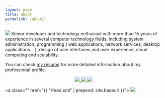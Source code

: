 ```yaml
---
layout: page
title: About
permalink: /about/
---
```


<img class="left-img me-img" src="{{ site.baseurl }}/img/me.jpg">
Senior developer and technology enthusiast with more than 15 years of experience in several computer
technology fields, including system administration, programming ( web applications, network services,
desktop applications... ), design of user interfaces and user experience, cloud computing and scalability.


You can check [my résumé]({{site.baseurl}}/assets/resume.pdf) for more detailed information
about my professional profile.

<p style="clear: both; text-align: center;">
<a class="" href="https://github.com/{{ site.github_username }}">
<img class="social-img" src="{{ site.baseurl}}/img/github.png">
</a>
<a class="" href="https://twitter.com/{{ site.twitter_username }}">
<img class="social-img" src="{{ site.baseurl}}/img/twitter.png">
</a>

<a class="" href="https://instagram.com/{{ site.instagram_username }}">
<img class="social-img" src="{{ site.baseurl}}/img/instagram.png">
</a>

<a class="" href="{{ "/feed.xml" | prepend: site.baseurl }}">
<img class="social-img" src="{{ site.baseurl}}/img/rss.png">
</a>
</p>
